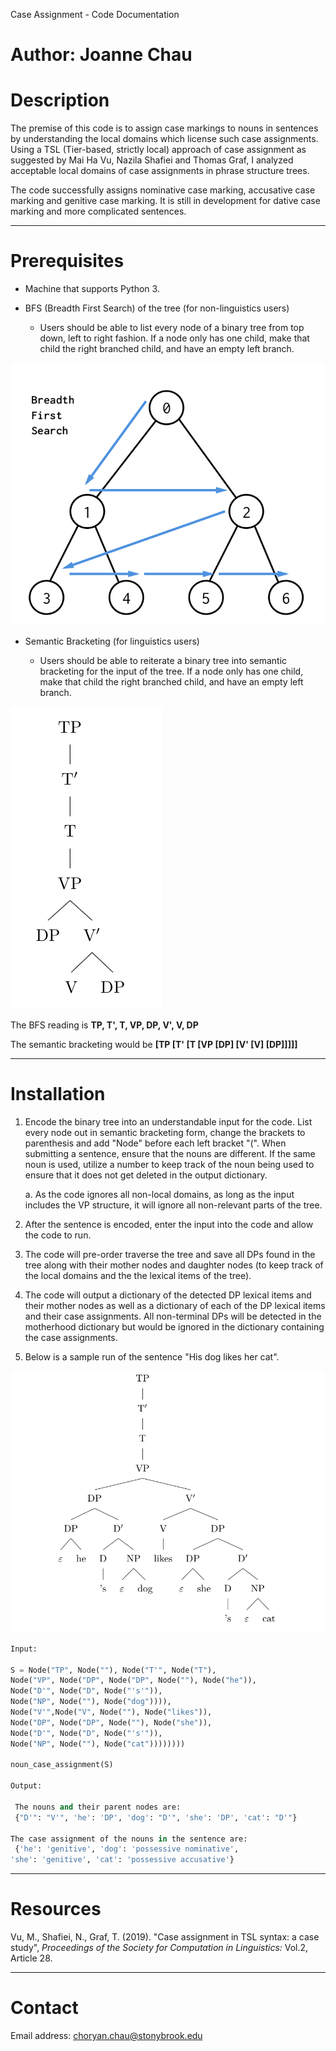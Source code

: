 
Case Assignment - Code Documentation

Author: Joanne Chau
===

# Description

The premise of this code is to assign case markings to nouns in sentences by understanding the local domains which license such case assignments. Using a TSL (Tier-based, strictly local) approach of case assignment as suggested by Mai Ha Vu, Nazila Shafiei and Thomas Graf, I analyzed acceptable local domains of case assignments in phrase structure trees.

The code successfully assigns nominative case marking, accusative case marking and genitive case marking. It is still in development for dative case marking and more complicated sentences.

---

# Prerequisites

- Machine that supports Python 3.

- BFS (Breadth First Search) of the tree (for non-linguistics users)

	- Users should be able to list every node of a binary tree from top down, left to right fashion. If a node only has one child, make that child the right branched child, and have an empty left branch.

![Breadth First Search](https://github.com/joannechau/case_assignment_code/blob/master/BFS.png)

- Semantic Bracketing (for linguistics users)

	- Users should be able to reiterate a binary tree into semantic bracketing for the input of the tree. If a node only has one child, make that child the right branched child, and have an empty left branch.

![Sample Tree](https://github.com/joannechau/case_assignment_code/blob/master/Small.png)

The BFS reading is **TP, T', T, VP, DP, V', V, DP**

The semantic bracketing would be **[TP [T' [T [VP [DP] [V' [V] [DP]]]]]**

---

# Installation

1. Encode the binary tree into an understandable input for the code. List every node out in semantic bracketing form, change the brackets to parenthesis and add "Node" before each left bracket "(". When submitting a sentence, ensure that the nouns are different. If the same noun is used, utilize a number to keep track of the noun being used to ensure that it does not get deleted in the output dictionary.

	a. As the code ignores all non-local domains, as long as the input includes the VP structure, it will ignore all non-relevant parts of the tree.

2. After the sentence is encoded, enter the input into the code and allow the code to run.

3. The code will pre-order traverse the tree and save all DPs found in the tree along with their mother nodes and daughter nodes (to keep track of the local domains and the the lexical items of the tree).

4. The code will output a dictionary of the detected DP lexical items and their mother nodes as well as a dictionary of each of the DP lexical items and their case assignments. All non-terminal DPs will be detected in the motherhood dictionary but would be ignored in the dictionary containing the case assignments.

5. Below is a sample run of the sentence "His dog likes her cat".

![Tree for "His dog likes her cat."](https://github.com/joannechau/case_assignment_code/blob/master/Big.png)

```python
Input:

S = Node("TP", Node(""), Node("T'", Node("T"),
Node("VP", Node("DP", Node("DP", Node(""), Node("he")),
Node("D'", Node("D", Node("'s'")),
Node("NP", Node(""), Node("dog")))),
Node("V'",Node("V", Node(""), Node("likes")),
Node("DP", Node("DP", Node(""), Node("she")),
Node("D'", Node("D", Node("'s'")),
Node("NP", Node(""), Node("cat"))))))))

noun_case_assignment(S)

Output:

 The nouns and their parent nodes are:
 {"D'": "V'", 'he': 'DP', 'dog': "D'", 'she': 'DP', 'cat': "D'"}

The case assignment of the nouns in the sentence are:
 {'he': 'genitive', 'dog': 'possessive nominative',
'she': 'genitive', 'cat': 'possessive accusative'}
```

---

# Resources

Vu, M., Shafiei, N., Graf, T. (2019). "Case assignment in TSL syntax: a case study", _Proceedings of the Society for Computation in Linguistics:_ Vol.2, Article 28.

---

# Contact

Email address: choryan.chau@stonybrook.edu
